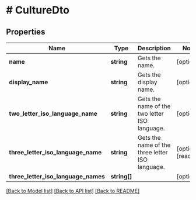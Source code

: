 # # CultureDto

## Properties

Name | Type | Description | Notes
------------ | ------------- | ------------- | -------------
**name** | **string** | Gets the name. | [optional]
**display_name** | **string** | Gets the display name. | [optional]
**two_letter_iso_language_name** | **string** | Gets the name of the two letter ISO language. | [optional]
**three_letter_iso_language_name** | **string** | Gets the name of the three letter ISO language. | [optional] [readonly]
**three_letter_iso_language_names** | **string[]** |  | [optional]

[[Back to Model list]](../../README.md#models) [[Back to API list]](../../README.md#endpoints) [[Back to README]](../../README.md)
